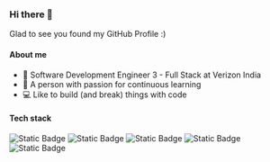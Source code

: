 ### Hi there 👋
Glad to see you found my GitHub Profile :)

#### About me
- 💼 Software Development Engineer 3 - Full Stack at Verizon India
- 🌱 A person with passion for continuous learning 
- 💻 Like to build (and break) things with code

#### Tech stack
![Static Badge](https://img.shields.io/badge/React-%2361DAFB?logo=react&logoColor=%23FFFFFF)
![Static Badge](https://img.shields.io/badge/Angular-%23B5314C?logo=angular&logoColor=%23FFFFFF)
![Static Badge](https://img.shields.io/badge/JavaScript-%23F7DF1E?logo=javascript&logoColor=%23FFFFFF)
![Static Badge](https://img.shields.io/badge/Java-orange?logo=openjdk&logoColor=%23FFFFFF)
![Static Badge](https://img.shields.io/badge/Spring_Boot-%236DB33F3?logo=springboot&logoColor=%23FFFFFF)


<!--
**DarkSJ1998/DarkSJ1998** is a ✨ _special_ ✨ repository because its `README.md` (this file) appears on your GitHub profile.

Here are some ideas to get you started:

- 🔭 I’m currently working on ...
- 🌱 I’m currently learning ...
- 👯 I’m looking to collaborate on ...
- 🤔 I’m looking for help with ...
- 💬 Ask me about ...
- 📫 How to reach me: ...
- 😄 Pronouns: ...
- ⚡ Fun fact: ...
-->
